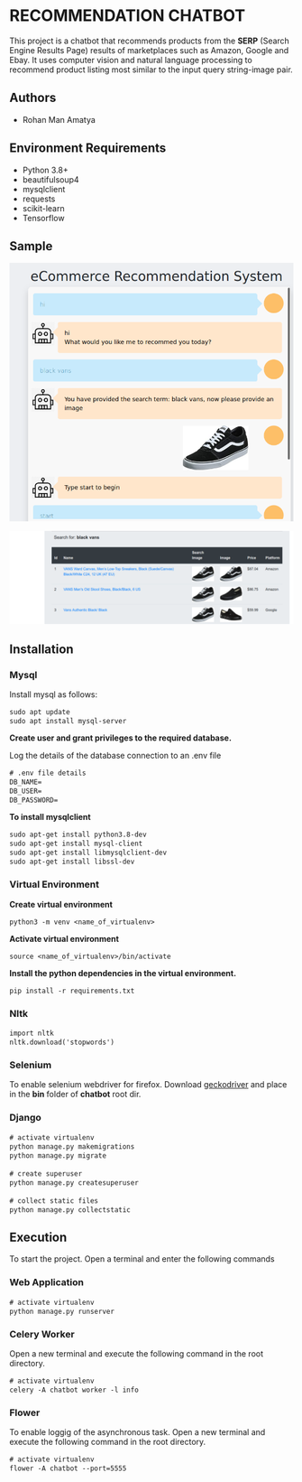# RECOMMENDATION CHATBOT

This project is a chatbot that recommends products from the **SERP** (Search Engine Results Page) results of marketplaces such as Amazon, Google and Ebay. It uses computer vision and natural language processing to recommend product listing most similar to the input query string-image pair.

## Authors
+ Rohan Man Amatya


## Environment Requirements
+ Python 3.8+
+ beautifulsoup4
+ mysqlclient
+ requests
+ scikit-learn
+ Tensorflow


## Sample
![Sample1](./samples/sample1.png)

![Sample2](./samples/sample2.png)


## Installation

### Mysql

Install mysql as follows:
```
sudo apt update
sudo apt install mysql-server
```

**Create user and grant privileges to the required database.**

Log the details of the database connection to an .env file

```
# .env file details
DB_NAME=
DB_USER=
DB_PASSWORD=
```

**To install mysqlclient**

```
sudo apt-get install python3.8-dev 
sudo apt-get install mysql-client
sudo apt-get install libmysqlclient-dev
sudo apt-get install libssl-dev
```

### Virtual Environment
**Create virtual environment**
```
python3 -m venv <name_of_virtualenv>
```

**Activate virtual environment**
```
source <name_of_virtualenv>/bin/activate
```

**Install the python dependencies in the virtual environment.**

```
pip install -r requirements.txt
```

### Nltk
```
import nltk
nltk.download('stopwords')
```

### Selenium
To enable selenium webdriver for firefox. Download [geckodriver](https://github.com/mozilla/geckodriver/releases) and place in the **bin** folder of **chatbot** root dir.

### Django

```
# activate virtualenv
python manage.py makemigrations
python manage.py migrate

# create superuser
python manage.py createsuperuser

# collect static files
python manage.py collectstatic
```

## Execution
To start the project. Open a terminal and enter the following commands

### Web Application
```
# activate virtualenv
python manage.py runserver
```

### Celery Worker

Open a new terminal and execute the following command in the root directory.

```
# activate virtualenv
celery -A chatbot worker -l info
```

### Flower
To enable loggig of the asynchronous task. Open a new terminal and execute the following command in the root directory.

```
# activate virtualenv
flower -A chatbot --port=5555
```